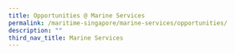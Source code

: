 ```yaml
---
title: Opportunities @ Marine Services
permalink: /maritime-singapore/marine-services/opportunities/
description: ""
third_nav_title: Marine Services
---
```

